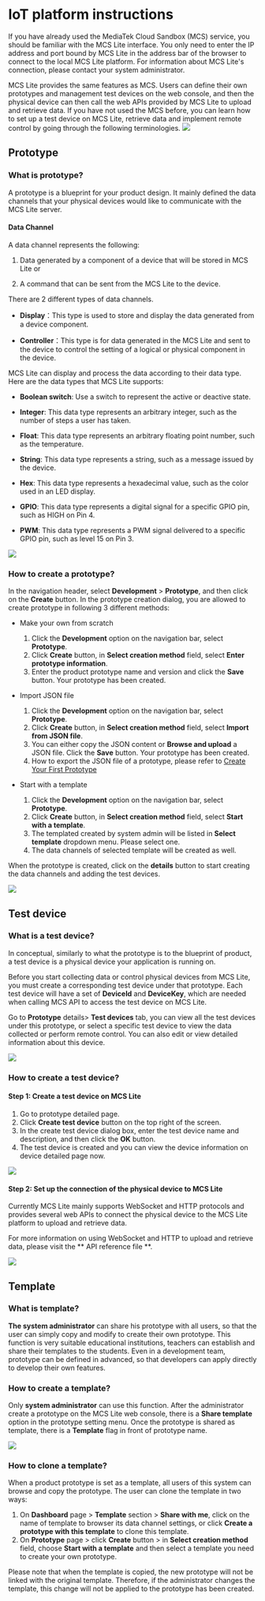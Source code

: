 # IoT platform instructions

If you have already used the MediaTek Cloud Sandbox (MCS) service, you should be familiar with the MCS Lite interface. You only need to enter the IP address and port bound by MCS Lite in the address bar of the browser to connect to the local MCS Lite platform. For information about MCS Lite's connection, please contact your system administrator.

MCS Lite provides the same features as MCS. Users can define their own prototypes and management test devices on the web console, and then the physical device can then call the web APIs provided by MCS Lite to upload and retrieve data. If you have not used the MCS before, you can learn how to set up a test device on MCS Lite, retrieve data and implement remote control by going through the following terminologies.
![](../../assets/mcs_lite_iot_platform.png)

## Prototype

### What is prototype?

A prototype is a blueprint for your product design. It mainly defined the data channels that your physical devices would like to communicate with the MCS Lite server.

#### **Data Channel**

A data channel represents the following:

1. Data generated by a component of a device that will be stored in MCS Lite or

2. A command that can be sent from the MCS Lite to the device.

There are 2 different types of data channels.

* **Display**：This type is used to store and display the data generated from a device component. 

* **Controller**：This type is for data generated in the MCS Lite and sent to the device to control the setting of a logical or physical component in the device. 

MCS Lite can display and process the data according to their data type. Here are the data types that MCS Lite supports:

* **Boolean switch**:  Use a switch to represent the active or deactive state.

* **Integer**: This data type represents an arbitrary integer, such as the number of steps a user has taken.

* **Float**: This data type represents an arbitrary floating point number, such as the temperature.

* **String**: This data type represents a string, such as a message issued by the device.

* **Hex**: This data type represents a hexadecimal value, such as the color used in an LED display.

* **GPIO**: This data type represents a digital signal for a specific GPIO pin, such as HIGH on Pin 4.

* **PWM**: This data type represents a PWM signal delivered to a specific GPIO pin, such as level 15 on Pin 3.

![](../../assets/mcs_lite_prototype.png)

### How to create a prototype?

In the navigation header, select **Development** > **Prototype**, and then click on the **Create** button. In the prototype creation dialog, you are allowed to create prototype in following 3 different methods:

* Make your own from scratch
  1. Click the **Development** option on the navigation bar, select **Prototype**.
  2. Click **Create** button, in **Select creation method** field, select **Enter prototype information**.
  3. Enter the product prototype name and version and click the **Save** button. Your prototype has been created.
* Import JSON file 
  1. Click the **Development** option on the navigation bar, select **Prototype**. 
  2. Click **Create** button, in **Select creation method** field, select **Import from JSON file**.
  3. You can either copy the JSON content or **Browse and upload** a JSON file. Click the **Save** button. Your prototype has been created.
  4. How to export the JSON file of a prototype, please refer to [Create Your First Prototype](https://mcs.mediatek.com/resources/latest/tutorial/getting_started#create-your-first-prototype)

* Start with a template
  1. Click the **Development** option on the navigation bar, select **Prototype**.
  2. Click **Create** button, in **Select creation method** field, select **Start with a template**.
  3. The templated created by system admin will be listed in **Select template** dropdown menu. Please select one.
  4. The data channels of selected template will be created as well.

When the prototype is created, click on the **details** button to start creating the data channels and adding the test devices.

![](../../assets/mcs_lite_create_prototype.png)

## Test device

### What is a test device?

 In conceptual, similarly to what the prototype is to the blueprint of product, a test device is a physical device your application is running on.

Before you start collecting data or control physical devices from MCS Lite, you must create a corresponding test device under that prototype. Each test device will have a set of **DeviceId** and **DeviceKey**, which are needed when calling MCS API to access the test device on MCS Lite.

Go to **Prototype** details> **Test devices** tab, you can view all the test devices under this prototype, or select a specific test device to view the data collected or perform remote control. You can also edit or view detailed information about this device.

![](../../assets/mcs_lite_device.png)

### How to create a test device?

#### Step 1: Create a test device on MCS Lite

1. Go to prototype detailed page.
2. Click **Create test device** button on the top right of the screen.
3. In the create test device dialog box, enter the test device name and description, and then click the **OK** button.
4. The test device is created and you can view the device information on device detailed page now.

![](../../assets/mcs_lite_create_device.png)

#### Step 2: Set up the connection of the physical device to MCS Lite

Currently MCS Lite mainly supports WebSocket and HTTP protocols and provides several web APIs to connect the physical device to the MCS Lite platform to upload and retrieve data.

For more information on using WebSocket and HTTP to upload and retrieve data, please visit the ** API reference file **.

![](../../assets/mcs_lite_protocol.png)


## Template

### What is template?

**The system administrator** can share his prototype with all users, so that the user can simply copy and modify to create their own prototype. This function is very suitable educational institutions, teachers can establish and share their templates to the students. Even in a development team,  prototype can be defined in advanced, so that developers can apply directly to develop their own features.

### How to create a template?

Only **system administrator** can use this function. After the administrator create a prototype on the MCS Lite web console, there is a **Share template** option in the prototype setting menu. Once the prototype is shared as template, there is a **Template** flag in front of prototype name. 

![](../../assets/mcs_lite_create_template.png)

### How to clone a template?

When a product prototype is set as a template, all users of this system can browse and copy the prototype. The user can clone the template in two ways:

1. On **Dashboard** page > **Template** section > **Share with me**, click on the name of template to browser its data channel settings, or click **Create a prototype with this template** to clone this template.
2. On **Prototype** page > click **Create** button > in **Select creation method** field, choose **Start with a template** and then select a template you need to create your own prototype.

Please note that when the template is copied, the new prototype will not be linked with the original template. Therefore, if the administrator changes the template, this change will not be applied to the prototype has been created.

